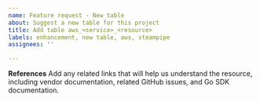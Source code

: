 ```yaml
---
name: Feature request - New table
about: Suggest a new table for this project
title: Add table aws_<service>_<resource>
labels: enhancement, new table, aws, steampipe
assignees: ''

---
```


**References**
Add any related links that will help us understand the resource, including vendor documentation, related GitHub issues, and Go SDK documentation.
